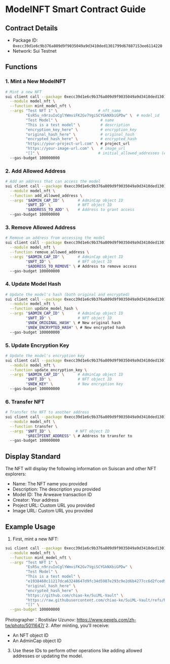 # ModelNFT Smart Contract Guide

## Contract Details
- Package ID: `0xecc39d1e6c9b376a809d9f9035049a9d3410ded1301799d67887153ee6114220`
- Network: Sui Testnet

## Functions

### 1. Mint a New ModelNFT

```bash
# Mint a new NFT
sui client call --package 0xecc39d1e6c9b376a809d9f9035049a9d3410ded1301799d67887153ee6114220 \
  --module model_nft \
  --function mint_model_nft \
  --args "Test NFT 1" \                  # nft_name
         "EsR5u_n9rzuIoCglYWmviFK2Gv7VgiSCYGkNXbiGPDw" \  # model_id
         "Test Model" \                   # name
         "This is a test model" \         # description
         "encryption_key_here" \          # encryption_key
         "original_hash_here" \           # original_hash
         "encrypted_hash_here" \          # encrypted_hash
         "https://your-project-url.com" \ # project_url
         "https://your-image-url.com" \   # image_url
         "[]" \                          # initial_allowed_addresses (empty array)
  --gas-budget 100000000
```

### 2. Add Allowed Address

```bash
# Add an address that can access the model
sui client call --package 0xecc39d1e6c9b376a809d9f9035049a9d3410ded1301799d67887153ee6114220 \
  --module model_nft \
  --function add_allowed_address \
  --args "$ADMIN_CAP_ID" \      # AdminCap object ID
         "$NFT_ID" \            # NFT object ID
         "$ADDRESS_TO_ADD" \    # Address to grant access
  --gas-budget 100000000
```

### 3. Remove Allowed Address

```bash
# Remove an address from accessing the model
sui client call --package 0xecc39d1e6c9b376a809d9f9035049a9d3410ded1301799d67887153ee6114220 \
  --module model_nft \
  --function remove_allowed_address \
  --args "$ADMIN_CAP_ID" \      # AdminCap object ID
         "$NFT_ID" \            # NFT object ID
         "$ADDRESS_TO_REMOVE" \ # Address to remove access
  --gas-budget 100000000
```

### 4. Update Model Hash

```bash
# Update the model's hash (both original and encrypted)
sui client call --package 0xecc39d1e6c9b376a809d9f9035049a9d3410ded1301799d67887153ee6114220 \
  --module model_nft \
  --function update_model_hash \
  --args "$ADMIN_CAP_ID" \      # AdminCap object ID
         "$NFT_ID" \            # NFT object ID
         "$NEW_ORIGINAL_HASH" \ # New original hash
         "$NEW_ENCRYPTED_HASH" \ # New encrypted hash
  --gas-budget 100000000
```

### 5. Update Encryption Key

```bash
# Update the model's encryption key
sui client call --package 0xecc39d1e6c9b376a809d9f9035049a9d3410ded1301799d67887153ee6114220 \
  --module model_nft \
  --function update_encryption_key \
  --args "$ADMIN_CAP_ID" \      # AdminCap object ID
         "$NFT_ID" \            # NFT object ID
         "$NEW_KEY" \           # New encryption key
  --gas-budget 100000000
```

### 6. Transfer NFT

```bash
# Transfer the NFT to another address
sui client call --package 0xecc39d1e6c9b376a809d9f9035049a9d3410ded1301799d67887153ee6114220 \
  --module model_nft \
  --function transfer \
  --args "$NFT_ID" \           # NFT object ID
         "$RECIPIENT_ADDRESS" \ # Address to transfer to
  --gas-budget 100000000
```

## Display Standard
The NFT will display the following information on Suiscan and other NFT explorers:
- Name: The NFT name you provided
- Description: The description you provided
- Model ID: The Arweave transaction ID
- Creator: Your address
- Project URL: Custom URL you provided
- Image URL: Custom URL you provided

## Example Usage

1. First, mint a new NFT:
```bash
sui client call --package 0xecc39d1e6c9b376a809d9f9035049a9d3410ded1301799d67887153ee6114220 \
  --module model_nft \
  --function mint_model_nft \
  --args "Test NFT 1" \
         "EsR5u_n9rzuIoCglYWmviFK2Gv7VgiSCYGkNXbiGPDw" \
         "Test Model" \
         "This is a test model" \
         "e1938460c11217dca63248647d9fc34d5987e293c9e2d6b4277cc6d2fced91fb" \
         "original_hash_here" \
         "encrypted_hash_here" \
         "https://github.com/chiao-ke/SuiML-Vault" \
         "https://raw.githubusercontent.com/chiao-ke/SuiML-Vault/refs/heads/main/nft-asset/nft-image.png" \
         "[]" \
  --gas-budget 100000000
```
Photographer：Rostislav Uzunov: https://www.pexels.com/zh-tw/photo/5011647/
2. After minting, you'll receive:
   - An NFT object ID
   - An AdminCap object ID

3. Use these IDs to perform other operations like adding allowed addresses or updating the model.